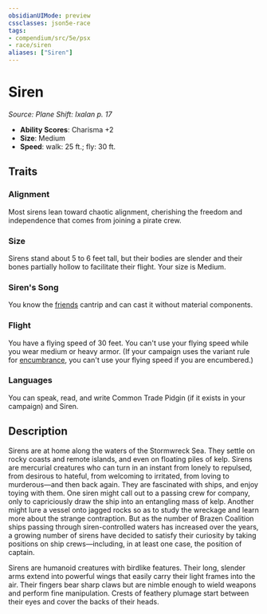 ```yaml
---
obsidianUIMode: preview
cssclasses: json5e-race
tags:
- compendium/src/5e/psx
- race/siren
aliases: ["Siren"]
---
```

# Siren
*Source: Plane Shift: Ixalan p. 17*  

- **Ability Scores**: Charisma +2
- **Size**: Medium
- **Speed**: walk: 25 ft.; fly: 30 ft.

## Traits

### Alignment

Most sirens lean toward chaotic alignment, cherishing the freedom and independence that comes from joining a pirate crew.

### Size

Sirens stand about 5 to 6 feet tall, but their bodies are slender and their bones partially hollow to facilitate their flight. Your size is Medium.

### Siren's Song

You know the [friends](2-Mechanics/CLI/spells/friends.md) cantrip and can cast it without material components.

### Flight

You have a flying speed of 30 feet. You can't use your flying speed while you wear medium or heavy armor. (If your campaign uses the variant rule for [encumbrance](2-Mechanics/CLI/rules/variant-rules/encumbrance.md), you can't use your flying speed if you are encumbered.)

### Languages

You can speak, read, and write Common Trade Pidgin (if it exists in your campaign) and Siren.

## Description

Sirens are at home along the waters of the Stormwreck Sea. They settle on rocky coasts and remote islands, and even on floating piles of kelp. Sirens are mercurial creatures who can turn in an instant from lonely to repulsed, from desirous to hateful, from welcoming to irritated, from loving to murderous—and then back again. They are fascinated with ships, and enjoy toying with them. One siren might call out to a passing crew for company, only to capriciously draw the ship into an entangling mass of kelp. Another might lure a vessel onto jagged rocks so as to study the wreckage and learn more about the strange contraption. But as the number of Brazen Coalition ships passing through siren-controlled waters has increased over the years, a growing number of sirens have decided to satisfy their curiosity by taking positions on ship crews—including, in at least one case, the position of captain.

Sirens are humanoid creatures with birdlike features. Their long, slender arms extend into powerful wings that easily carry their light frames into the air. Their fingers bear sharp claws but are nimble enough to wield weapons and perform fine manipulation. Crests of feathery plumage start between their eyes and cover the backs of their heads.